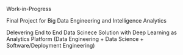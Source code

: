 Work-in-Progress

Final Project for Big Data Engineering and Intelligence Analytics

Delevering End to End Data Scinece Solution with Deep Learning as Analytics Platform (Data Engineering + Data Science + Software/Deployment Engineering)
